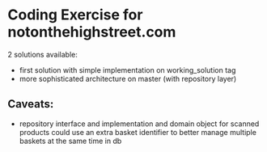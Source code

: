 # Coding Exercise for notonthehighstreet.com
 

2 solutions available:
* first solution with simple implementation on working_solution tag
* more sophisticated architecture on master (with repository layer)

Caveats:
-

* repository interface and implementation and domain object for scanned products 
could use an extra basket identifier to better manage multiple baskets at the same time in db 
